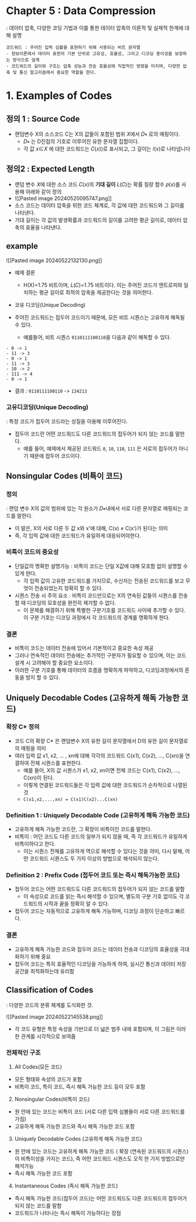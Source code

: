  # Chapter 5 : Data Compression
: 데이터 압축, 다양한 코딩 기법과 이를 통한 데이터 압축의 이론적 및 실제적 한계에 대해 설명

```ad-note
코드워드 : 주어진 입력 심볼을 표현하기 위해 사용되는 비트 문자열
- 정보이론에서 데이터 표현의 기본 단위로 고유성, 효율성, 그리고 디코딩 용이성을 보장하는 방식으로 설계
- 코드워드의 길이와 구조는 압축 성능과 전송 효율성에 직접적인 영향을 미치며, 다양한 압축 및 통신 알고리즘에서 중요한 역할을 한다.
```
# 1. Examples of Codes
## 정의 1 : Source Code
- 랜덤변수 X의 소스코드 C는 X의 값들이 포함된 범위 𝑋에서 𝐷∗ 로의 매핑이다.
	- 𝐷∗ 는 D진접의 기호로 이루어진 유한 문자열 집합이다.
	- 각 값 𝑥∈𝑋 에 대한 코드워드는 𝐶(𝑥))로 표시되고, 그 길이는 𝑙(𝑥)로 나타냅니다

## 정의2 : Expected Length
- 랜덤 변수 𝑋에 대한 소스 코드 𝐶(𝑥)의 **기대 길이** 𝐿(𝐶)는 확률 질량 함수 𝑝(𝑥)를 사용해 아래와 같이 정의
- ![[Pasted image 20240520095747.png]]
- 소스 코드는 데이터 압축을 위한 코드 체계로, 각 값에 대한 코드워드와 그 길이를 나타낸다.
- 기대 길이는 각 값의 발생확률과 코드워드의 길이를 고려한 평균 길이로, 데이터 압축의 효율을 나타낸다.

## example

![[Pasted image 20240522132130.png]]
- 예제 결론
	- H(X)=1.75 비트이며, 𝐿(𝐶)=1.75 비트이다. 이는 주어진 코드가 엔트로피와 일치하는 평균 길이로 최적의 압축을 제공한다는 것을 의미한다.

- 코유 디코딩(Unique Decoding)
- 주어진 코드워드는 접두어 코드이기 때문에, 모든 비트 시퀀스는 고유하게 해독될 수 있다.
	- 예를들어, 비트 시퀀스	`0110111100110`을 다음과 같이 해독할 수 있다.
```
- 0 -> 1
- 11 -> 3
- 0 -> 1
- 11 -> 3
- 10 -> 2
- 111 -> 4
- 0 -> 1
```
- 결과 : `0110111100110` -> `134213`

### 고유디코딩(Unique Decoding)
: 특정 코드가 접두어 코드라는 성질을 이용해 이루어진다. 
- 접두어 코드란 어떤 코드워드도 다른 코드워드의 접두어가 되지 않는 코드를 말한다.
	- 예를 들어, 예제에서 제공된 코드워드 `0`, `10`, `110`, `111` 은 서로의 접두어가 아니기 때문에 접두어 코드이다.

## Nonsingular Codes (비특이 코드)

### 정의
: 랜덤 변수 X의 값의 범위에 있는 각 원소가 𝐷∗내에서 서로 다른 문자열로 매핑되는 코드를 말한다.
- 이 말은, X의 서로 다른 두 값 x와 x'에 대해, C(x) ≠ C(x′)가 된다는 의미
- 즉, 각 입력 값에 대한 코드워드가 유일하게 대응되어야한다.

### 비특이 코드의 중요성
- 단일값의 명확한 설명가능 : 비특이 코드는 단일 X값에 대해 모호함 없이 설명할 수 있게 한다.
	- 각 입력 값이 고유한 코드워드를 가지므로, 수신자는 전송된 코드워드를 보고 무엇이 전송되었는지 정확히 할 수 있다.
- 시퀀스 전송 시 주의 요소 : 비특이 코드만으로는 X의 연속된 값들의 시퀀스를 전송할 때 디코딩의 모호성을 완전히 제거할 수 없다.
	- 이 문제를 해결하기 위해 특별한 구분기호를 코드워드 사이에 추가할 수 있다. 이 구분 기호는 디코딩 과정에서 각 코드워드의 경계를 명확하게 한다.

### 결론
- 비특이 코드는 데이터 전송에 있어서 기본적이고 중요한 속성 제공
- 그러나 연속적인 데이터 전송에는 추가적인 구분자가 필요할 수 있으며, 이는 코드 설계 시 고려해야 할 중요한 요소이다.
- 이러한 구분 기호를 통해 데이터의 흐름을 명확하게 파악하고, 디코딩과정에서의 혼동을 방지 할 수 있다.

## Uniquely Decodable Codes (고유하게 해독 가능한 코드)

### 확장 C* 정의
- 코드 C의 확장 C* 은 랜덤변수 X의 유한 길이 문자열에서 D의 유한 길이 문자열로의 매핑을 의미
- 여러 입력 값 x1, x2, ... , xn에 대해 각각의 코드워드 C(x1), C(x2), ..., C(xn)을 연결하여 전체 시퀀스를 표현한다.
	- 예를 들어, X의 값 시퀀스가 x1, x2, xn이면 전체 코드는 C(x1), C(x2), ..., C(xn)이 된다.
	- 이렇게 연결된 코드워드들은 각 입력 값에 대한 코드워드가 순차적으로 나열된 것
	- `C(x1,x2,...,xn) = C(x1)C(x2)...C(xn)`

### Definition 1 : Uniquely Decodable Code (고유하게 해독 가능한 코드)
- 고유하게 해독 가능한 코드란, 그 확장이 비특이인 코드를 말한다.
- 비특이 : 어던 코드도 다른 코드의 일부가 되지 않을 때, 즉 각 코드워드가 유일하게 비특이하다고 한다.
	- 이는 시퀀스 전체를 고유하게 역으로 해석할 수 있다는 것을 의미, 다시 말해, 어떤 코드워드 시퀀스도 두 가지 이상의 방법으로 해석되지 않는다.

### Definition 2 : Prefix Code (접두어 코드 또는 즉시 해독가능한 코드)
- 접두어 코드는 어떤 코드워드도 다른 코드워드의 접두어가 되지 않는 코드를 말함
	- 이 속성으로 코드를 읽는 즉시 해석할 수 있으며, 별도의 구분 기호 없이도 각 코드워드의 시작과 끝을 정확히 알 수 있다.
- 접두어 코드는 자동적으로 고유하게 해독 가능하며, 디코딩 과정이 단순하고 빠르다.

### 결론
- 고유하게 해독 가능한 코드와 접두어 코드는 데이터 전송과 디코딩의 효율성을 극대화하기 위해 중요
- 접두어 코드는 특히 효율적인 디코딩을 가능하게 하여, 실시간 통신과 데이터 저장 공간을 최적화하는데 유리함

## Classification of Codes
: 다양한 코드의 분류 체계를 도식화한 것.

![[Pasted image 20240522145538.png]]

- 각 코드 유형은 특정 속성을 기반으로 더 넓은 범주 내에 포함되며, 이 그림은 이러한 관계를 시각적으로 보여줌

### 전체적인 구조
1. All Codes(모든 코드)
- 모든 형태와 속성의 코드가 포함
- 비특이 코드, 특이 코드, 즉시 해독 가능한 코드 등이 모두 포함

2. Nonsingular Codes(비특이 코드)
- 원 안에 있는 코드는 비특이 코드 (서로 다른 입력 심볼들이 서로 다른 코드워드를 가짐)
- 고유하게 해독 가능한 코드와 즉시 해독 가능한 코드 포함

3. Uniquely Decodable Codes (고유하게 해독 가능한 코드)
- 원 안에 있는 코드는 고유하게 해독 가능한 코드 ( 확장 (연속된 코드워드의 시퀀스)이 비특이성을 가지는 코드), 즉 어떤 코드워드 시퀀스도 오직 한 가지 방법으로만 해석가능
- 즉시 해독 가능한 코드 포함

4. Instantaneous Codes (즉시 해독 가능한 코드)
- 즉시 해독 가능한 코드(접두어 코드)는 어떤 코드워드도 다른 코드워드의 접두어가 되지 않는 코드를 말함
- 코드워드가 나타나는 즉시 해독이 가능하다는 장점
